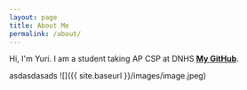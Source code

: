 ```yaml
---
layout: page
title: About Me
permalink: /about/
---
```


Hi, I'm Yuri. I am a student taking AP CSP at DNHS **[My GitHub](https://github.com/yuricoder07)**.

asdasdasads
![]({{ site.baseurl }}/images/image.jpeg)




